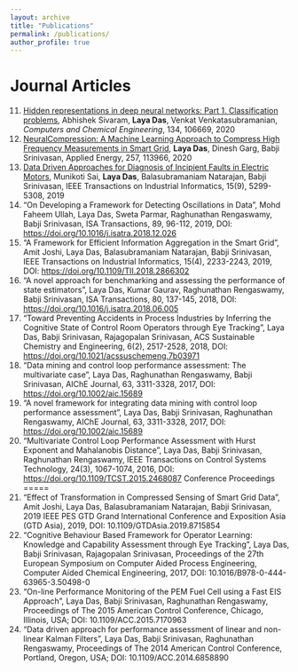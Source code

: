 ```yaml
---
layout: archive
title: "Publications"
permalink: /publications/
author_profile: true
---
```

Journal Articles
=====
11.	[Hidden representations in deep neural networks: Part 1. Classification problems](https://doi.org/10.1016/j.compchemeng.2019.106669), Abhishek Sivaram, **Laya Das**, Venkat Venkatasubramanian, *Computers and Chemical Engineering*, 134, 106669, 2020
10.	[NeuralCompression: A Machine Learning Approach to Compress High Frequency Measurements in Smart Grid](https://doi.org/10.1016/j.apenergy.2019.113966), **Laya Das**, Dinesh Garg, Babji Srinivasan, Applied Energy, 257, 113966, 2020
9.	[Data Driven Approaches for Diagnosis of Incipient Faults in Electric Motors](https://doi.org/10.1109/TII.2019.2895132), Munikoti Sai, **Laya Das**, Balasubramaniam Natarajan, Babji Srinivasan, IEEE Transactions on Industrial Informatics, 15(9), 5299-5308, 2019
4.	“On Developing a Framework for Detecting Oscillations in Data”, Mohd Faheem Ullah, Laya Das, Sweta Parmar, Raghunathan Rengaswamy, Babji Srinivasan, ISA Transactions, 89, 96-112, 2019, DOI: https://doi.org/10.1016/j.isatra.2018.12.026
5.	“A Framework for Efficient Information Aggregation in the Smart Grid”, Amit Joshi, Laya Das, Balasubramaniam Natarajan, Babji Srinivasan, IEEE Transactions on Industrial Informatics, 15(4), 2233-2243, 2019, DOI: https://doi.org/10.1109/TII.2018.2866302 
6.	“A novel approach for benchmarking and assessing the performance of state estimators”, Laya Das, Kumar Gaurav, Raghunathan Rengaswamy, Babji Srinivasan, ISA Transactions, 80, 137-145, 2018, DOI: https://doi.org/10.1016/j.isatra.2018.06.005
7.	“Toward Preventing Accidents in Process Industries by Inferring the Cognitive State of Control Room Operators through Eye Tracking”, Laya Das, Babji Srinivasan, Rajagopalan Srinivasan, ACS Sustainable Chemistry and Engineering, 6(2), 2517-2528, 2018, DOI: https://doi.org/10.1021/acssuschemeng.7b03971
8.	“Data mining and control loop performance assessment: The multivariate case”, Laya Das, Raghunathan Rengaswamy, Babji Srinivasan, AIChE Journal, 63, 3311-3328, 2017, DOI: https://doi.org/10.1002/aic.15689
9.	“A novel framework for integrating data mining with control loop performance assessment”, Laya Das, Babji Srinivasan, Raghunathan Rengaswamy, AIChE Journal, 63, 3311-3328, 2017, DOI: https://doi.org/10.1002/aic.15689
10.	“Multivariate Control Loop Performance Assessment with Hurst Exponent and Mahalanobis Distance”, Laya Das, Babji Srinivasan, Raghunathan Rengaswamy, IEEE Transactions on Control Systems Technology, 24(3), 1067-1074, 2016, DOI: https://doi.org/10.1109/TCST.2015.2468087
Conference Proceedings
=====
11.	“Effect of Transformation in Compressed Sensing of Smart Grid Data”, Amit Joshi, Laya Das, Balasubramaniam Natarajan, Babji Srinivasan, 2019 IEEE PES GTD Grand International Conference and Exposition Asia (GTD Asia), 2019, DOI: 10.1109/GTDAsia.2019.8715854
12.	“Cognitive Behaviour Based Framework for Operator Learning: Knowledge and Capability Assessment through Eye Tracking”, Laya Das,  Babji Srinivasan, Rajagopalan Srinivasan, Proceedings of the 27th European Symposium on Computer Aided Process Engineering, Computer Aided Chemical Engineering, 2017, DOI: 10.1016/B978-0-444-63965-3.50498-0
13.	“On-line Performance Monitoring of the PEM Fuel Cell using a Fast EIS Approach”, Laya Das, Babji Srinivasan, Raghunathan Rengaswamy, Proceedings of The 2015 American Control Conference, Chicago, Illinois, USA; DOI: 10.1109/ACC.2015.7170963
14.	“Data driven approach for performance assessment of linear and non-linear Kalman Filters”, Laya Das, Babji Srinivasan, Raghunathan Rengaswamy, Proceedings of The 2014 American Control Conference, Portland, Oregon, USA; DOI: 10.1109/ACC.2014.6858890
